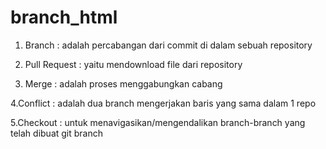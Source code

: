 # branch_html
1. Branch : adalah percabangan dari commit di dalam sebuah repository

2. Pull Request : yaitu mendownload file dari repository

3. Merge : adalah proses menggabungkan cabang

4.Conflict : adalah dua branch mengerjakan baris yang sama dalam 1 repo

5.Checkout : untuk menavigasikan/mengendalikan branch-branch yang telah dibuat git branch
